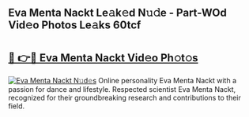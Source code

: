 ## Eva Menta Nackt Le𝚊k𝚎d N𝚞𝚍e - Part-WOd Vid𝚎o Photos Le𝚊ks 60tcf

# <h2><a href="http://fb3hbeo.evod.top/?m=Eva+Menta+Nackt">🔗 👉🔴 Eva Menta Nackt Vid𝚎o Ph𝚘t𝚘s</a></h2>

[![Eva Menta Nackt N𝚞d𝚎s](https://i.imgur.com/8V9OHl7.gif)](http://fb3hbeo.evod.top/?m=Eva+Menta+Nackt)
Online personality Eva Menta Nackt with a passion for dance and lifestyle. Respected scientist Eva Menta Nackt, recognized for their groundbreaking research and contributions to their field. 
